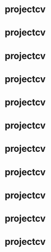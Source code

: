 # projectcv
# projectcv
# projectcv
# projectcv
# projectcv
# projectcv
# projectcv
# projectcv
# projectcv
# projectcv
# projectcv
